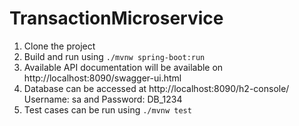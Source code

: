 # TransactionMicroservice
1. Clone the project
2. Build and run using `./mvnw spring-boot:run`
3. Available API documentation will be available on http://localhost:8090/swagger-ui.html
5. Database can be accessed at http://localhost:8090/h2-console/ Username: sa and Password: DB_1234
6. Test cases can be run using `./mvnw test`
